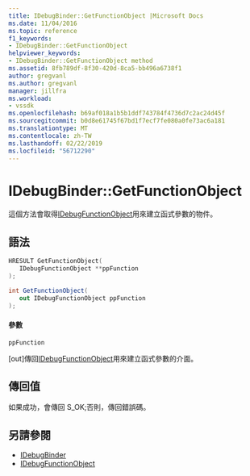 ```yaml
---
title: IDebugBinder::GetFunctionObject |Microsoft Docs
ms.date: 11/04/2016
ms.topic: reference
f1_keywords:
- IDebugBinder::GetFunctionObject
helpviewer_keywords:
- IDebugBinder::GetFunctionObject method
ms.assetid: 8fb789df-8f30-420d-8ca5-bb496a6738f1
author: gregvanl
ms.author: gregvanl
manager: jillfra
ms.workload:
- vssdk
ms.openlocfilehash: b69af018a1b5b1ddf743784f4736d7c2ac24d45f
ms.sourcegitcommit: b0d8e61745f67bd1f7ecf7fe080a0fe73ac6a181
ms.translationtype: MT
ms.contentlocale: zh-TW
ms.lasthandoff: 02/22/2019
ms.locfileid: "56712290"
---
```

# <a name="idebugbindergetfunctionobject"></a>IDebugBinder::GetFunctionObject
這個方法會取得[IDebugFunctionObject](../../../extensibility/debugger/reference/idebugfunctionobject.md)用來建立函式參數的物件。

## <a name="syntax"></a>語法

```cpp
HRESULT GetFunctionObject( 
   IDebugFunctionObject **ppFunction
);
```

```csharp
int GetFunctionObject(
   out IDebugFunctionObject ppFunction
);
```

#### <a name="parameters"></a>參數
 `ppFunction`

 [out]傳回[IDebugFunctionObject](../../../extensibility/debugger/reference/idebugfunctionobject.md)用來建立函式參數的介面。

## <a name="return-value"></a>傳回值
 如果成功，會傳回 S_OK;否則，傳回錯誤碼。

## <a name="see-also"></a>另請參閱
- [IDebugBinder](../../../extensibility/debugger/reference/idebugbinder.md)
- [IDebugFunctionObject](../../../extensibility/debugger/reference/idebugfunctionobject.md)